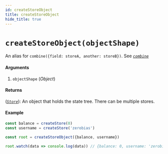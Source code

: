 ```yaml
---
id: createStoreObject
title: createStoreObject
hide_title: true
---
```


# `createStoreObject(objectShape)`

An alias for `combine({field: storeA, another: storeB})`. See [_`combine`_](combine.md)

#### Arguments

1. `objectShape` (_Object_)

#### Returns

([_`Store`_](Store.md)): An object that holds the state tree. There can be multiple stores.

#### Example

```js try
const balance = createStore(0)
const username = createStore('zerobias')

const root = createStoreObject({balance, username})

root.watch(data => console.log(data)) // {balance: 0, username: 'zerobias'}
```
